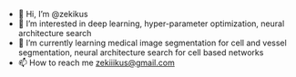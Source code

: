 - 👋 Hi, I’m @zekikus
- 👀 I’m interested in deep learning, hyper-parameter optimization, neural architecture search
- 🌱 I’m currently learning medical image segmentation for cell and vessel segmentation, neural architecture search for cell based networks
- 📫 How to reach me zekiiikus@gmail.com

<!---
zekikus/zekikus is a ✨ special ✨ repository because its `README.md` (this file) appears on your GitHub profile.
You can click the Preview link to take a look at your changes.
--->
